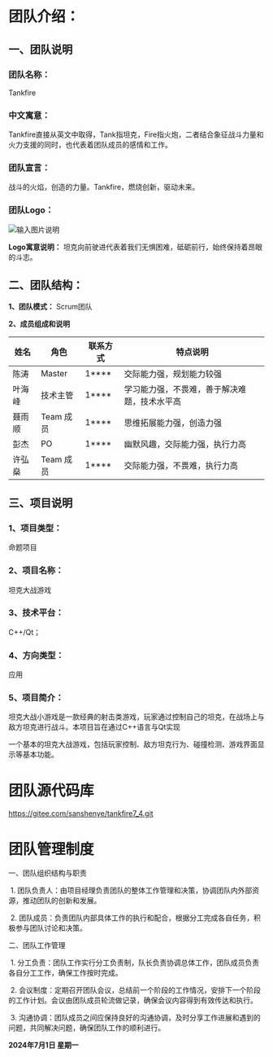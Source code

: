 # 团队介绍：

## 一、团队说明

### **团队名称：**

Tankfire

### **中文寓意：**

Tankfire直接从英文中取得，Tank指坦克，Fire指火炮，二者结合象征战斗力量和火力支援的同时，也代表着团队成员的感情和工作。

### 团队宣言：

战斗的火焰，创造的力量。Tankfire，燃烧创新，驱动未来。

### 团队Logo：

![输入图片说明](Tankfirelogo%20.png)

**Logo寓意说明：**
坦克向前驶进代表着我们无惧困难，砥砺前行，始终保持着昂眼的斗志。

## 二、团队结构：

__1、团队模式：__
Scrum团队

__2、成员组成和说明__

| 姓名   | 角色      | 联系方式 | 特点说明                                     |
| ------ | --------- | -------- | -------------------------------------------- |
| 陈涛   | Master    | 1****    | 交际能力强，规划能力较强                     |
| 叶海峰 | 技术主管  | 1****    | 学习能力强，不畏难，善于解决难题，技术水平高 |
| 聂雨顺 | Team 成员 | 1****    | 思维拓展能力强，创造力强                     |
| 彭杰   | PO        | 1****    | 幽默风趣，交际能力强，执行力高               |
| 许弘燊 | Team 成员 | 1****    | 交际能力强，不畏难，执行力高                 |


## 三、项目说明

### 1、项目类型：

  命题项目

### 2、项目名称：

 坦克大战游戏

### 3、技术平台：

  C++/Qt；

### 4、方向类型：

应用

### 5、项目简介：

坦克大战小游戏是一款经典的射击类游戏，玩家通过控制自己的坦克，在战场上与敌方坦克进行战斗。本项目旨在通过C++语言与Qt实现

一个基本的坦克大战游戏，包括玩家控制、敌方坦克行为、碰撞检测、游戏界面显示等基本功能。



# **团队源代码库**

https://gitee.com/sanshenye/tankfire7_4.git



# **团队管理制度**

一、团队组织结构与职责

​            1.     团队负责人：由项目经理负责团队的整体工作管理和决策，协调团队内外部资源，推动团队的创新和发展。

​            2.     团队成员：负责团队内部具体工作的执行和配合，根据分工完成各自任务，积极参与团队讨论和决策。

二、团队工作管理

​            1.     分工负责：团队工作实行分工负责制，队长负责协调总体工作，团队成员负责各自分工工作，确保工作按时完成。

​            2.     会议制度：定期召开团队会议，总结前一个阶段的工作情况，安排下一个阶段的工作计划。会议由团队成员轮流做记录，确保会议内容得到有效传达和执行。

​            3.     沟通协调：团队成员之间应保持良好的沟通协调，及时分享工作进展和遇到的问题，共同解决问题，确保团队工作的顺利进行。



**2024年7月1日 星期一**
